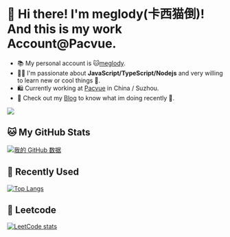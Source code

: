 # 👋 Hi there! I'm meglody(卡西猫倒)! And this is my work Account@Pacvue.
- 📚 My personal account is 🐱[meglody](https://github.com/meglody).
- 👨‍💻 I'm passionate about **JavaScript/TypeScript/Nodejs** and very willing to learn new or cool things 🌟.
- 🛍️ Currently working at [Pacvue](https://pacvue.com/) in China / Suzhou.
- 📖 Check out my [Blog](https://blog.meglody.com) to know what im doing recently 👋.

![](https://komarev.com/ghpvc/?username=gechengjie-pacvue&color=orange)

## 🐱 My GitHub Stats
[![我的 GitHub 数据](https://github-readme-stats.vercel.app/api?username=gechengjie-pacvue&count_private=true&show_icons=true&theme=onedark)](https://github.com/pulls?q=author%3Ameglody)
## 💬 Recently Used
[![Top Langs](https://github-readme-stats.vercel.app/api/top-langs/?username=gechengjie-pacvue&hide=scss&count_private=true)](https://github.com/anuraghazra/github-readme-stats)
## 🧮 Leetcode
[![LeetCode stats](https://stats.justsong.cn/api/leetcode?username=meglody-z&cn=true)](https://leetcode-cn.com/u/meglody-z/)
